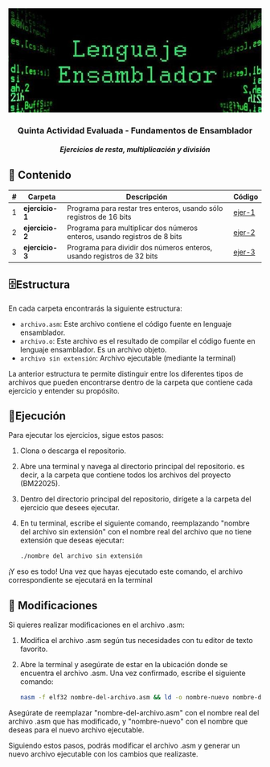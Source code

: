 <div width="100%" align="center">
  <img src="./banner.jpg">
  <h3>Quinta Actividad Evaluada - Fundamentos de Ensamblador</h3>
  <h5>Ejercicios de resta, multiplicación y división</h5>
</div>

## 📁 Contenido

| # | Carpeta | Descripción | Código | 
|---|-----------------|--------------------------------------------------------------------------------|----------|
| 1 | **ejercicio-1** | Programa para restar tres enteros, usando sólo registros de 16 bits            | [ejer-1] |
| 2 | **ejercicio-2** | Programa para multiplicar dos números enteros, usando registros de 8 bits      | [ejer-2] |
| 3 | **ejercicio-3** | Programa para dividir dos números enteros, usando registros de 32 bits         | [ejer-3] |

## 🗄️Estructura

En cada carpeta encontrarás la siguiente estructura:

- `archivo.asm`: Este archivo contiene el código fuente en lenguaje ensamblador.
- `archivo.o`: Este archivo es el resultado de compilar el código fuente en lenguaje ensamblador. Es un archivo objeto.
- `archivo sin extensión`: Archivo ejecutable (mediante la terminal)

La anterior estructura te permite distinguir entre los diferentes tipos de archivos que pueden encontrarse
dentro de la carpeta que contiene cada ejercicio y entender su propósito.

## 🏃Ejecución 

Para ejecutar los ejercicios, sigue estos pasos:

1. Clona o descarga el repositorio.
   
2. Abre una terminal y navega al directorio principal del repositorio. 
   es decir, a la carpeta que contiene todos los archivos del proyecto (BM22025).
  
3. Dentro del directorio principal del repositorio, dirígete a la carpeta del ejercicio que desees ejecutar.

4. En tu terminal, escribe el siguiente comando, reemplazando "nombre del archivo
   sin extensión" con el nombre real del archivo que no tiene extensión que deseas ejecutar: 
   
    ```bash
    ./nombre del archivo sin extensión
    ```
    
¡Y eso es todo! Una vez que hayas ejecutado este comando, el archivo correspondiente se ejecutará en la terminal

## 📝 Modificaciones

Si quieres realizar modificaciones en el archivo .asm:

1. Modifica el archivo .asm según tus necesidades con tu editor de texto favorito.
   
2. Abre la terminal y asegúrate de estar en la ubicación donde se encuentra el archivo .asm.
   Una vez confirmado, escribe el siguiente comando:

    ```bash
    nasm -f elf32 nombre-del-archivo.asm && ld -o nombre-nuevo nombre-del-archivo.o
    ```
    
  Asegúrate de reemplazar "nombre-del-archivo.asm" con el nombre real del archivo .asm que has modificado, y "nombre-nuevo"
  con el nombre que deseas para el nuevo archivo ejecutable.

Siguiendo estos pasos, podrás modificar el archivo .asm y generar un nuevo archivo ejecutable con los cambios que realizaste.

[ejer-1]: https://github.com/Doisaac/BM22025/tree/main/ejercicio-1
[ejer-2]: https://github.com/Doisaac/BM22025/tree/main/ejercicio-2
[ejer-3]: https://github.com/Doisaac/BM22025/tree/main/ejercicio-3
